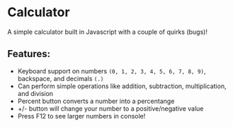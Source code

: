 # Calculator

A simple calculator built in Javascript with a couple of quirks (bugs)!

## Features:
- Keyboard support on numbers ```(0, 1, 2, 3, 4, 5, 6, 7, 8, 9)```, backspace, and decimals ```(.)```
- Can perform simple operations like addition, subtraction, multiplication, and division
- Percent button converts a number into a percentange
- +/- button will change your number to a positive/negative value
- Press F12 to see larger numbers in console!

